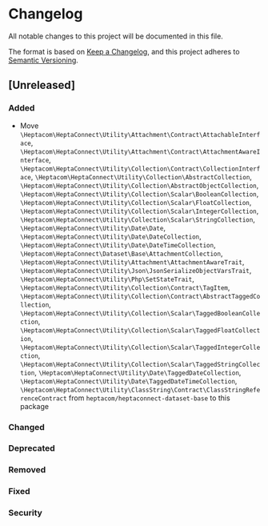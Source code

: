 # Changelog

All notable changes to this project will be documented in this file.

The format is based on [Keep a Changelog](https://keepachangelog.com/en/1.0.0/),
and this project adheres to [Semantic Versioning](https://semver.org/spec/v2.0.0.html).

## [Unreleased]

### Added

- Move `\Heptacom\HeptaConnect\Utility\Attachment\Contract\AttachableInterface`, `\Heptacom\HeptaConnect\Utility\Attachment\Contract\AttachmentAwareInterface`, `\Heptacom\HeptaConnect\Utility\Collection\Contract\CollectionInterface`, `\Heptacom\HeptaConnect\Utility\Collection\AbstractCollection`, `\Heptacom\HeptaConnect\Utility\Collection\AbstractObjectCollection`, `\Heptacom\HeptaConnect\Utility\Collection\Scalar\BooleanCollection`, `\Heptacom\HeptaConnect\Utility\Collection\Scalar\FloatCollection`, `\Heptacom\HeptaConnect\Utility\Collection\Scalar\IntegerCollection`, `\Heptacom\HeptaConnect\Utility\Collection\Scalar\StringCollection`, `\Heptacom\HeptaConnect\Utility\Date\Date`, `\Heptacom\HeptaConnect\Utility\Date\DateCollection`, `\Heptacom\HeptaConnect\Utility\Date\DateTimeCollection`, `\Heptacom\HeptaConnect\Dataset\Base\AttachmentCollection`, `\Heptacom\HeptaConnect\Utility\Attachment\AttachmentAwareTrait`, `\Heptacom\HeptaConnect\Utility\Json\JsonSerializeObjectVarsTrait`, `\Heptacom\HeptaConnect\Utility\Php\SetStateTrait`, `\Heptacom\HeptaConnect\Utility\Collection\Contract\TagItem`, `\Heptacom\HeptaConnect\Utility\Collection\Contract\AbstractTaggedCollection`, `\Heptacom\HeptaConnect\Utility\Collection\Scalar\TaggedBooleanCollection`, `\Heptacom\HeptaConnect\Utility\Collection\Scalar\TaggedFloatCollection`, `\Heptacom\HeptaConnect\Utility\Collection\Scalar\TaggedIntegerCollection`, `\Heptacom\HeptaConnect\Utility\Collection\Scalar\TaggedStringCollection`, `\Heptacom\HeptaConnect\Utility\Date\TaggedDateCollection`, `\Heptacom\HeptaConnect\Utility\Date\TaggedDateTimeCollection`, `\Heptacom\HeptaConnect\Utility\ClassString\Contract\ClassStringReferenceContract` from `heptacom/heptaconnect-dataset-base` to this package

### Changed

### Deprecated

### Removed

### Fixed

### Security
